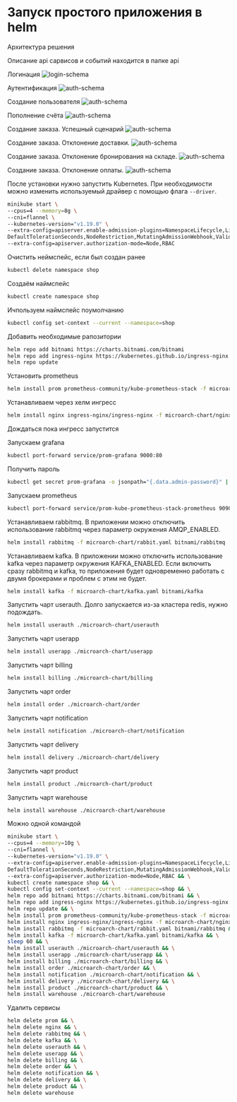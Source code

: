 # Запуск простого приложения в helm

Архитектура решения

Описание api сарвисов и событий находится в папке api

Логинация
![login-schema](./README.assets/login-schema.png)

Аутентификация
![auth-schema](./README.assets/auth-schema.png)

Создание пользователя
![auth-schema](./README.assets/create-user-schema.png)

Пополнение счёта
![auth-schema](./README.assets/put-money-schema.png)

Создание заказа. Успешный сценарий
![auth-schema](./README.assets/create-order-success-schema.png)

Создание заказа. Отклонение доставки.
![auth-schema](./README.assets/create-order-delivery-rejected-schema.png)

Создание заказа. Отклонение бронирования на складе.
![auth-schema](./README.assets/create-order-warehouse-rejected-schema.png)

Создание заказа. Отклонение оплаты.
![auth-schema](./README.assets/create-order-billing-rejected-schema.png)

После установки нужно запустить Kubernetes. При необходимости можно изменить используемый драйвер с помощью
флага `--driver`.

```bash
minikube start \
--cpus=4 --memory=8g \
--cni=flannel \
--kubernetes-version="v1.19.0" \
--extra-config=apiserver.enable-admission-plugins=NamespaceLifecycle,LimitRanger,ServiceAccount,DefaultStorageClass,\
DefaultTolerationSeconds,NodeRestriction,MutatingAdmissionWebhook,ValidatingAdmissionWebhook,ResourceQuota,PodPreset \
--extra-config=apiserver.authorization-mode=Node,RBAC
```

Очистить неймспейс, если был создан ранее
```bash
kubectl delete namespace shop
```

Создаём наймспейс
```bash
kubectl create namespace shop
```

Ичпользуем наймспейс поумолчанию
```bash
kubectl config set-context --current --namespace=shop
```

Добавить необходимые рапозитории
```bash
helm repo add bitnami https://charts.bitnami.com/bitnami
helm repo add ingress-nginx https://kubernetes.github.io/ingress-nginx
helm repo update
```

Установить prometheus
```bash
helm install prom prometheus-community/kube-prometheus-stack -f microarch-chart/prometheus.yaml --atomic
```

Устанавливаем через хелм ингресс
```bash
helm install nginx ingress-nginx/ingress-nginx -f microarch-chart/nginx-ingress.yaml --atomic
```

Дождаться пока ингресс запустится

Запускаем grafana
```bash
kubectl port-forward service/prom-grafana 9000:80
```

Получить пароль
```bash
kubectl get secret prom-grafana -o jsonpath="{.data.admin-password}" | base64 --decode ; echo
```

Запускаем prometheus
```bash
kubectl port-forward service/prom-kube-prometheus-stack-prometheus 9090
```

Устанавливаем rabbitmq. В приложении можно отключить использование rabbitmq через параметр окружения AMQP_ENABLED.
```bash
helm install rabbitmq -f microarch-chart/rabbit.yaml bitnami/rabbitmq
```

Устанавливаем kafka. В приложении можно отключить использование kafka через параметр окружения KAFKA_ENABLED.
Если включить сразу rabbitmq и kafka, то приложения будет одновременно работать с двумя брокерами и проблем с этим не будет.
```bash
helm install kafka -f microarch-chart/kafka.yaml bitnami/kafka
```

Запустить чарт userauth. Долго запускается из-за кластера redis, нужно подождать.
```bash
helm install userauth ./microarch-chart/userauth
```

Запустить чарт userapp
```bash
helm install userapp ./microarch-chart/userapp
```

Запустить чарт billing
```bash
helm install billing ./microarch-chart/billing
```

Запустить чарт order
```bash
helm install order ./microarch-chart/order
```

Запустить чарт notification
```bash
helm install notification ./microarch-chart/notification
```

Запустить чарт delivery
```bash
helm install delivery ./microarch-chart/delivery
```

Запустить чарт product
```bash
helm install product ./microarch-chart/product
```

Запустить чарт warehouse
```bash
helm install warehouse ./microarch-chart/warehouse
```

Можно одной командой
```bash
minikube start \
--cpus=4 --memory=10g \
--cni=flannel \
--kubernetes-version="v1.19.0" \
--extra-config=apiserver.enable-admission-plugins=NamespaceLifecycle,LimitRanger,ServiceAccount,DefaultStorageClass,\
DefaultTolerationSeconds,NodeRestriction,MutatingAdmissionWebhook,ValidatingAdmissionWebhook,ResourceQuota,PodPreset \
--extra-config=apiserver.authorization-mode=Node,RBAC && \
kubectl create namespace shop && \
kubectl config set-context --current --namespace=shop && \
helm repo add bitnami https://charts.bitnami.com/bitnami && \
helm repo add ingress-nginx https://kubernetes.github.io/ingress-nginx && \
helm repo update && \
helm install prom prometheus-community/kube-prometheus-stack -f microarch-chart/prometheus.yaml --atomic && \
helm install nginx ingress-nginx/ingress-nginx -f microarch-chart/nginx-ingress.yaml --atomic --version 3.36.0 && \
helm install rabbitmq -f microarch-chart/rabbit.yaml bitnami/rabbitmq && \
helm install kafka -f microarch-chart/kafka.yaml bitnami/kafka && \
sleep 60 && \
helm install userauth ./microarch-chart/userauth && \
helm install userapp ./microarch-chart/userapp && \
helm install billing ./microarch-chart/billing && \
helm install order ./microarch-chart/order && \
helm install notification ./microarch-chart/notification && \
helm install delivery ./microarch-chart/delivery && \
helm install product ./microarch-chart/product && \
helm install warehouse ./microarch-chart/warehouse
```

Удалить сервисы
```bash
helm delete prom && \
helm delete nginx && \
helm delete rabbitmq && \
helm delete kafka && \
helm delete userauth && \
helm delete userapp && \
helm delete billing && \
helm delete order && \
helm delete notification && \
helm delete delivery && \
helm delete product && \
helm delete warehouse
```